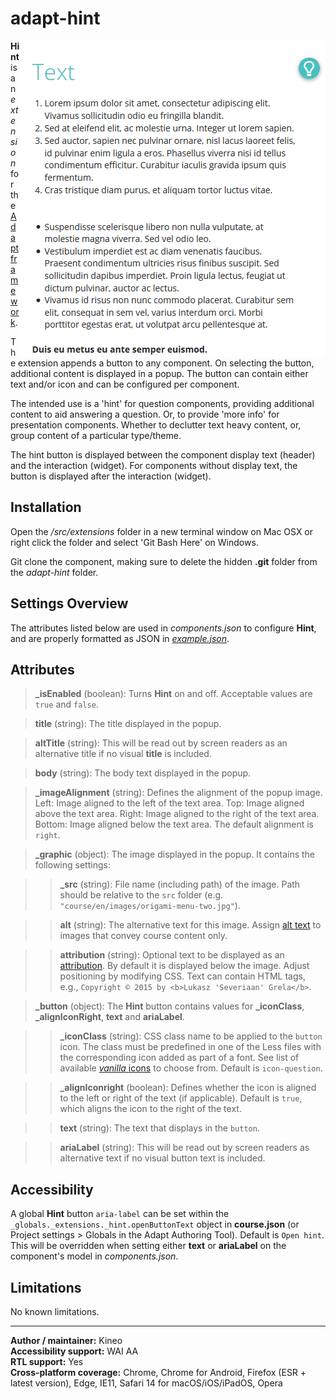# adapt-hint

<img src="demo.gif" alt="the hint extension in action" align="right">

**Hint** is an *extension* for the [Adapt framework](https://github.com/adaptlearning/adapt_framework).

The extension appends a button to any component. On selecting the button, additional content is displayed in a popup. The button can contain either text and/or icon and can be configured per component.

The intended use is a 'hint' for question components, providing additional content to aid answering a question. Or, to provide 'more info' for presentation components. Whether to declutter text heavy content, or, group content of a particular type/theme.

The hint button is displayed between the component display text (header) and the interaction (widget). For components without display text, the button is displayed after the interaction (widget).

## Installation

Open the */src/extensions* folder in a new terminal window on Mac OSX or right click the folder and select 'Git Bash Here' on Windows.

Git clone the component, making sure to delete the hidden **.git** folder from the *adapt-hint* folder.

## Settings Overview

The attributes listed below are used in *components.json* to configure **Hint**, and are properly formatted as JSON in [*example.json*](https://github.com/cgkineo/adapt-hint/blob/master/example.json).

## Attributes

>**\_isEnabled** (boolean): Turns **Hint** on and off. Acceptable values are `true` and `false`.

>**title** (string): The title displayed in the popup.

>**altTitle** (string): This will be read out by screen readers as an alternative title if no visual **title** is included.

>**body** (string): The body text displayed in the popup.

>**\_imageAlignment** (string):
Defines the alignment of the popup image. Left: Image aligned to the left of the text area. Top: Image aligned above the text area. Right: Image aligned to the right of the text area. Bottom: Image aligned below the text area. The default alignment is `right`.

>**\_graphic** (object):
The image displayed in the popup. It contains the following settings:

>>**_src** (string):
File name (including path) of the image. Path should be relative to the `src` folder (e.g. `"course/en/images/origami-menu-two.jpg"`).

>>**alt** (string):
The alternative text for this image. Assign [alt text](https://github.com/adaptlearning/adapt_framework/wiki/Providing-good-alt-text) to images that convey course content only.

>>**attribution** (string):
Optional text to be displayed as an [attribution](https://wiki.creativecommons.org/Best_practices_for_attribution). By default it is displayed below the image. Adjust positioning by modifying CSS. Text can contain HTML tags, e.g., `Copyright © 2015 by <b>Lukasz 'Severiaan' Grela</b>`.

>**\_button** (object): The **Hint** button contains values for **\_iconClass**, **\_alignIconRight**, **text** and **ariaLabel**.

>>**\_iconClass** (string): CSS class name to be applied to the `button` icon. The class must be predefined in one of the Less files with the corresponding icon added as part of a font. See list of available [_vanilla_ icons](https://github.com/adaptlearning/adapt-contrib-vanilla/wiki/Icons) to choose from. Default is `icon-question`.

>>**\_alignIconright** (boolean): Defines whether the icon is aligned to the left or right of the text (if applicable). Default is `true`, which aligns the icon to the right of the text.

>>**text** (string): The text that displays in the `button`.

>>**ariaLabel** (string): This will be read out by screen readers as alternative text if no visual button text is included.

## Accessibility

A global **Hint** button `aria-label` can be set within the `_globals._extensions._hint.openButtonText` object in **course.json** (or Project settings > Globals in the Adapt Authoring Tool). Default is `Open hint`. This will be overridden when setting either **text** or **ariaLabel** on the component's model in *components.json*.

## Limitations

No known limitations.

----------------------------
**Author / maintainer:**  Kineo<br>
**Accessibility support:** WAI AA<br>
**RTL support:** Yes<br>
**Cross-platform coverage:** Chrome, Chrome for Android, Firefox (ESR + latest version), Edge, IE11, Safari 14 for macOS/iOS/iPadOS, Opera<br>
